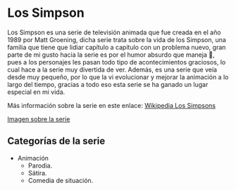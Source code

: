 # Los Simpson

Los Simpson es una serie de televisión animada que fue creada en el año 1989 por Matt Groening, dicha serie trata sobre la vida de los Simpson, una familia que tiene que lidiar capítulo a capítulo con un problema nuevo, gran parte de mi gusto hacia la serie es por el humor absurdo que maneja :rofl:, pues a los personajes les pasan todo tipo de acontecimientos graciosos, lo cual hace a la serie muy divertida de ver. Además, es una serie que veía desde muy pequeño, por lo que la vi evolucionar y mejorar la animación a lo largo del tiempo, gracias a todo eso esta serie se ha ganado un lugar especial en mi vida.

Más información sobre la serie en este enlace: [Wikipedia Los Simpsons](https://es.wikipedia.org/wiki/Los_Simpson)

[Imagen sobre la serie](https://media.admagazine.com/photos/618a696272049e253173eaff/master/w_1600%2Cc_limit/64549.jpg)

## Categorías de la serie
- Animación
    - Parodia.
    - Sátira.
    - Comedia de situación.